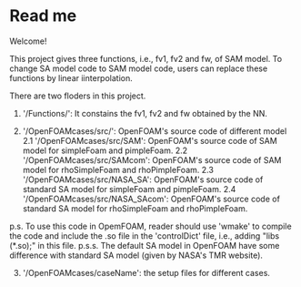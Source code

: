 # Read me

Welcome!

This project gives three functions, i.e., fv1, fv2 and fw, of SAM model.
To change SA model code to SAM model code, users can replace these functions by linear iinterpolation.

There are two floders in this project.

1. '/Functions/': It constains the fv1, fv2 and fw obtained by the NN. 

2. '/OpenFOAMcases/src/': OpenFOAM's source code of different model
2.1 '/OpenFOAMcases/src/SAM': OpenFOAM's source code of SAM model for simpleFoam and pimpleFoam.
2.2 '/OpenFOAMcases/src/SAMcom': OpenFOAM's source code of SAM model for rhoSimpleFoam and rhoPimpleFoam.
2.3 '/OpenFOAMcases/src/NASA_SA': OpenFOAM's source code of standard SA model for simpleFoam and pimpleFoam.
2.4 '/OpenFOAMcases/src/NASA_SAcom': OpenFOAM's source code of standard SA model for rhoSimpleFoam and rhoPimpleFoam.

p.s. To use this code in OpemFOAM, reader should use 'wmake' to compile the code and include the .so file in the 'controlDict' file, i.e., adding "libs (*.so);" in this file.
p.s.s. The default SA model in OpenFOAM have some difference with standard SA model (given by NASA's TMR website).

3. '/OpenFOAMcases/caseName': the setup files for different cases.
